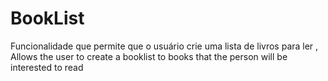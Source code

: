 # BookList
Funcionalidade que permite que o usuário crie uma lista de livros para ler , Allows the user to create a booklist to books that the person will be interested to read 
